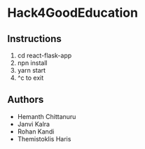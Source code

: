 # Hack4GoodEducation

## Instructions
1. cd react-flask-app
2. npn install
3. yarn start
4. ^c to exit

## Authors
- Hemanth Chittanuru 
- Janvi Kalra
- Rohan Kandi
- Themistoklis Haris
